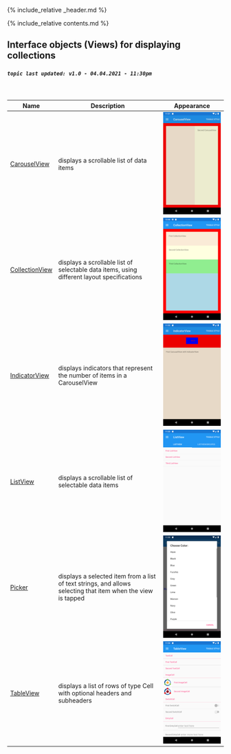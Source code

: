 {% include_relative _header.md %}

{% include_relative contents.md %}

Interface objects (Views) for displaying collections
------
##### `topic last updated: v1.0 - 04.04.2021 - 11:30pm`
<br /> 

| Name                                                  | Description                                                                                                  | Appearance                                                         |
|-------------------------------------------------------|--------------------------------------------------------------------------------------------------------------|--------------------------------------------------------------------|
| [CarouselView](view-if-di-carouselview.html#carouselview)     | displays a scrollable list of data items                                                                     | <img src="images/views/CarouselView-adr-styled.png" width="300">   |
| [CollectionView](view-if-di-collectionview.html#collectionview) | displays a scrollable list of selectable data items, using different layout specifications                   | <img src="images/views/CollectionView-adr-styled.png" width="300"> |
| [IndicatorView](view-if-di-indicatorview.html#indicatorview)   | displays indicators that represent the number of items in a CarouselView                                     | <img src="images/views/IndicatorView-adr-styled.png" width="300">  |
| [ListView](view-if-di-listview.html#listview)             | displays a scrollable list of selectable data items                                                          | <img src="images/views/ListView-adr-basic.png" width="300">        |
| [Picker](view-if-di-picker.html#picker)                 | displays a selected item from a list of text strings, and allows selecting that item when the view is tapped | <img src="images/views/Picker-adr-basic.png" width="300">          |
| [TableView](view-if-di-tableview.html#tableview)           | displays a list of rows of type Cell with optional headers and subheaders                                    | <img src="images/views/TableView-adr-basic.png" width="300">       |